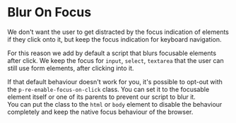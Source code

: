 # Blur On Focus

We don't want the user to get distracted by the focus indication of elements if they click onto it, but keep
the focus indication for keyboard navigation.

For this reason we add by default a script that blurs focusable elements after click. We keep the focus for
`input`, `select`, `textarea` that the user can still use form elements, after clicking into it.

If that default behaviour doesn't work for you, it's possible to opt-out with the `p-re-enable-focus-on-click`
class. You can set it to the focusable element itself or one of its parents to prevent our script to blur it.  
You can put the class to the `html` or `body` element to disable the behaviour completely and keep the native
focus behaviour of the browser.